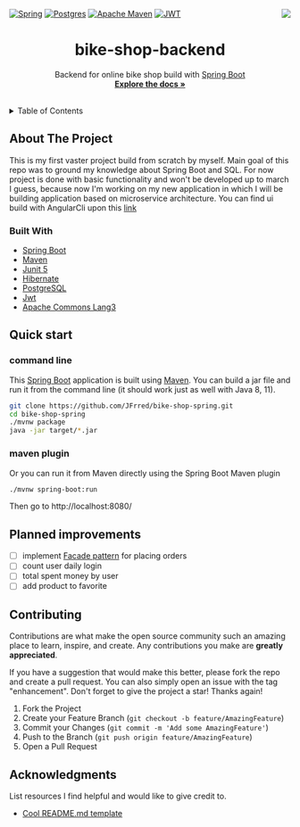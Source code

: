 [![Spring](https://img.shields.io/badge/spring-%236DB33F.svg?style=for-the-badge&logo=spring&logoColor=white)](https://spring.io/)
[![Postgres](https://img.shields.io/badge/postgres-%23316192.svg?style=for-the-badge&logo=postgresql&logoColor=white)](https://www.postgresql.org/)
[![Apache Maven](https://img.shields.io/badge/Apache%20Maven-C71A36?style=for-the-badge&logo=Apache%20Maven&logoColor=white)](https://maven.apache.org/)
[![JWT](https://img.shields.io/badge/JWT-black?style=for-the-badge&logo=JSON%20web%20tokens)](https://jwt.io)
<a href="https://www.linkedin.com/in/fryderyk-j-04a7aa221/"><img align="right" src="https://img.shields.io/badge/linkedin-%230077B5.svg?style=for-the-badge&logo=linkedin&logoColor=white"></a>


<div align="center">
<h1 align="center">bike-shop-backend</h1>

  <p align="center">
   Backend for online bike shop build with <a href="https://spring.io/guides/gs/spring-boot/">Spring Boot</a>
    <br />
    <a href="https://github.com/JFrred/eshop-backend"><strong>Explore the docs »</strong></a>
    <br />
    <br />

  </p>
</div>

<details>
  <summary>Table of Contents</summary>
  <ol>
    <li>
      <a href="#about-the-project">About The Project</a>
      <ul>
        <li><a href="#built-with">built with</a></li>
      </ul>
    </li>
    <li>
      <a href="#getting-started">Quick start</a>
      <ul>
        <li><a href="#prerequisites">command line</a></li>
        <li><a href="#installation">maven plugin</a></li>
      </ul>
    </li>
    <li><a href="#improvements">Planned improvements</a></li>
    <li><a href="#contributing">Contributing</a></li>
    <li><a href="#acknowledgments">Acknowledgments</a></li>
  </ol>
</details>

## About The Project

This is my first vaster project build from scratch by myself. Main goal of this repo was to ground my knowledge about
Spring Boot and SQL. For now project is done with basic functionality and won't be developed up to march I guess,
because now I'm working on my new application in which I will be building application based on microservice
architecture. You can find ui build with AngularCli upon
this <a href="https://github.com/JFrred/eshop-frontend-angular"> link </a>

### Built With

* [Spring Boot](https://spring.io/)
* [Maven](https://maven.apache.org/)
* [Junit 5](https://junit.org/junit5/)
* [Hibernate](https://hibernate.org/)
* [PostgreSQL](https://www.postgresql.org/)
* [Jwt](https://jwt.io)
* [Apache Commons Lang3](https://commons.apache.org/)

## Quick start

### command line

This [Spring Boot](https://spring.io/guides/gs/spring-boot/) application is built
using [Maven](https://spring.io/guides/gs/maven/). You can build a jar file and run it from the command line (it should
work just as well with Java 8, 11).

  ```sh
git clone https://github.com/JFrred/bike-shop-spring.git
cd bike-shop-spring
./mvnw package
java -jar target/*.jar
  ```

### maven plugin

Or you can run it from Maven directly using the Spring Boot Maven plugin

  ```sh
./mvnw spring-boot:run
  ```

Then go to http://localhost:8080/

## Planned improvements

- [ ] implement [Facade pattern](https://www.sihui.io/design-pattern-facade/) for placing orders
- [ ] count user daily login
- [ ] total spent money by user
- [ ] add product to favorite

## Contributing

Contributions are what make the open source community such an amazing place to learn, inspire, and create. Any
contributions you make are **greatly appreciated**.

If you have a suggestion that would make this better, please fork the repo and create a pull request. You can also
simply open an issue with the tag "enhancement". Don't forget to give the project a star! Thanks again!

1. Fork the Project
2. Create your Feature Branch (`git checkout -b feature/AmazingFeature`)
3. Commit your Changes (`git commit -m 'Add some AmazingFeature'`)
4. Push to the Branch (`git push origin feature/AmazingFeature`)
5. Open a Pull Request

## Acknowledgments

List resources I find helpful and would like to give credit to.

* [Cool README.md template](https://github.com/othneildrew/Best-README-Template)
